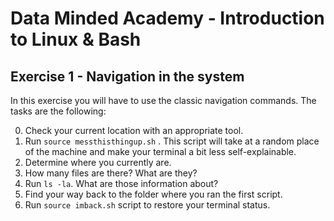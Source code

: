 # Data Minded Academy - Introduction to Linux & Bash
## Exercise 1 - Navigation in the system

In this exercise you will have to use the classic navigation commands. The tasks are the following:

0. Check your current location with an appropriate tool.
1. Run `source messthisthingup.sh` . This script will take at a random place of the machine and make your terminal a bit less self-explainable.
2. Determine where you currently are.
3. How many files are there? What are they?
4. Run `ls -la`. What are those information about?
5. Find your way back to the folder where you ran the first script.
6. Run `source imback.sh` script to restore your terminal status.
